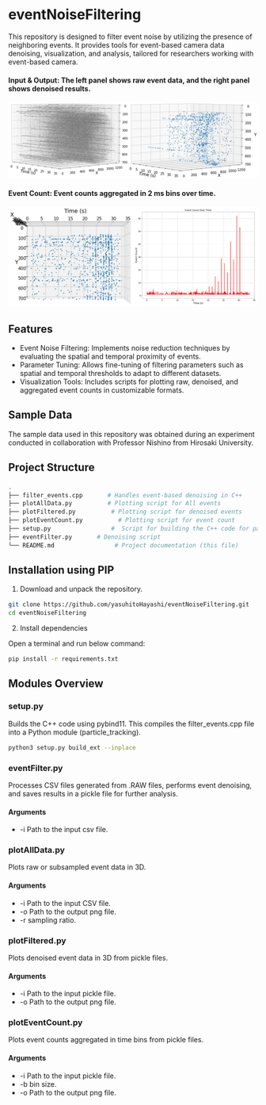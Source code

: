 # eventNoiseFiltering
This repository is designed to filter event noise by utilizing the presence of neighboring events. It provides tools for event-based camera data denoising, visualization, and analysis, tailored for researchers working with event-based camera.

#### Input & Output: The left panel shows raw event data, and the right panel shows denoised results.
![InputOutput](sampleData/inputAndOutput.png)

#### Event Count: Event counts aggregated in 2 ms bins over time.
![EventCount](sampleData/eventCount.png)

## Features
- Event Noise Filtering: Implements noise reduction techniques by evaluating the spatial and temporal proximity of events.
- Parameter Tuning: Allows fine-tuning of filtering parameters such as spatial and temporal thresholds to adapt to different datasets.
- Visualization Tools: Includes scripts for plotting raw, denoised, and aggregated event counts in customizable formats.

## Sample Data
The sample data used in this repository was obtained during an experiment conducted in collaboration with Professor Nishino from Hirosaki University.

## Project Structure
```bash
.
├── filter_events.cpp       # Handles event-based denoising in C++
├── plotAllData.py          # Plotting script for All events
├── plotFiltered.py          # Plotting script for denoised events
├── plotEventCount.py          # Plotting script for event count
├── setup.py                 #  Script for building the C++ code for particle tracking
├── eventFilter.py       # Denoising script
└── README.md                 # Project documentation (this file)
```

## Installation using PIP
1. Download and unpack the repository.
```bash
git clone https://github.com/yasuhitoHayashi/eventNoiseFiltering.git
cd eventNoiseFiltering
```
2. Install dependencies

Open a terminal and run below command:
```bash
pip install -r requirements.txt
```

## Modules Overview
### setup.py
Builds the C++ code using pybind11. This compiles the filter_events.cpp file into a Python module (particle_tracking).

```bash
python3 setup.py build_ext --inplace
```

### eventFilter.py
Processes CSV files generated from .RAW files, performs event denoising, and saves results in a pickle file for further analysis.

#### Arguments
- -i Path to the input csv file.

### plotAllData.py
Plots raw or subsampled event data in 3D.

#### Arguments
- -i Path to the input CSV file.
- -o Path to the output png file.
- -r sampling ratio.

### plotFiltered.py
Plots denoised event data in 3D from pickle files.

#### Arguments
- -i Path to the input pickle file.
- -o Path to the output png file.

### plotEventCount.py
Plots event counts aggregated in time bins from pickle files.

#### Arguments
- -i Path to the input pickle file.
- -b bin size.
- -o Path to the output png file.
